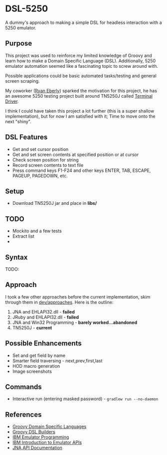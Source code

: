 # DSL-5250

A dummy's approach to making a simple DSL for headless interaction with a 5250 emulator.


## Purpose
This project was used to reinforce my limited knowledge of Groovy and learn how to make a Domain Specific Language (DSL).
Additionally, 5250 emulator automation seemed like a fascinating topic to screw around with.

Possible applications could be basic automated tasks/testing and general screen scraping.

My coworker ([Ryan Eberly](https://github.com/ryaneberly)) sparked the motivation for this project, he has an awesome 5250
testing project built around TN5250J called [Terminal Driver](https://github.com/terminaldriver/terminaldriver).

I think I could have taken this project a lot further (this is a super shallow implementation), but for now I am satisfied with it; Time to move onto the next "shiny".


## DSL Features
* Get and set cursor position
* Get and set screen contents at specified position or at cursor
* Check screen position for string
* Record screen contents to text file
* Press command keys F1-F24 and other keys ENTER, TAB, ESCAPE, PAGEUP, PAGEDOWN, etc.


## Setup
* Download TN5250J jar and place in **libs/**


## TODO
* Mockito and a few tests
* Extract list 
* 


## Syntax
TODO:


## Approach
I took a few other approaches before the current implementation, skim through them in [dev/approaches](dev/approaches). Here is the outline:
1. JNA and EHLAPI32.dll - **failed**
2. JRuby and EHLAPI32.dll - **failed**
3. JNA and Win32 Programming - **barely worked...abandoned**
4. TN5250J - **current**


## Possible Enhancements
* Set and get field by name
* Smarter field traversing - next,prev,first,last
* HOD macro generation
* Image screenshots


## Commands
* Interactive run (entering masked password) - ```gradlew run --no-daemon```


## References
* [Groovy Domain Specific Languages](http://docs.groovy-lang.org/docs/latest/html/documentation/core-domain-specific-languages.html)
* [Groovy DSL Builders](https://medium.com/@musketyr/groovy-dsl-builders-1-the-concept-2d5a97fa0a51)
* [IBM Emulator Programming](https://www.ibm.com/support/knowledgecenter/SSEQ5Y_5.9.0/com.ibm.pcomm.doc/books/html/emulator_programming08.htm)
* [IBM Introduction to Emulator APIs](https://www.ibm.com/support/knowledgecenter/SSEQ5Y_6.0.0/com.ibm.pcomm.doc/books/html/emulator_programming06.htm)
* [JNA API Documentation](https://java-native-access.github.io/jna/4.2.1/overview-summary.html)
